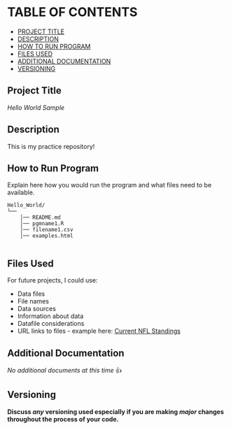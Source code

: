 # **TABLE OF CONTENTS**

- [PROJECT TITLE](#project-title)
- [DESCRIPTION](#description)
- [HOW TO RUN PROGRAM](#how-to-run-program)
- [FILES USED](#files-used)
- [ADDITIONAL DOCUMENTATION](#additional-documentation)
- [VERSIONING](#versioning)

## **Project Title**

*Hello World Sample*

## **Description**
This is my practice repository!

## **How to Run Program**

Explain here how you would run the program and what files need to be available. 
```text
Hello_World/
└── 
    │── README.md
    │── pgmname1.R
    │── filename1.csv
    │── examples.html
   
```

## **Files Used**
For future projects, I could use:
- Data files 
- File names
- Data sources
- Information about data
- Datafile considerations 
- URL links to files - example here:
[Current NFL Standings](https://www.nfl.com/standings/)


## **Additional Documentation**

*No additional documents at this time* :+1: 

## **Versioning**

**Discuss _any_ versioning used especially if you are making _major_ changes throughout the process of your code.**
